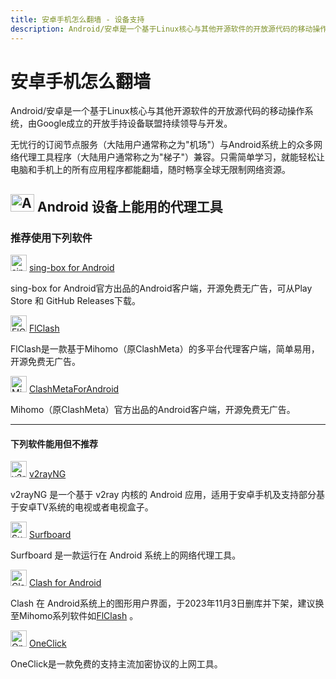 ```yaml
---
title: 安卓手机怎么翻墙 - 设备支持
description: Android/安卓是一个基于Linux核心与其他开源软件的开放源代码的移动操作系统，由Google成立的开放手持设备联盟持续领导与开发。
---
```


# 安卓手机怎么翻墙

Android/安卓是一个基于Linux核心与其他开源软件的开放源代码的移动操作系统，由Google成立的开放手持设备联盟持续领导与开发。

无忧行的订阅节点服务（大陆用户通常称之为"机场"）与Android系统上的众多网络代理工具程序（大陆用户通常称之为"梯子"）兼容。只需简单学习，就能轻松让电脑和手机上的所有应用程序都能翻墙，随时畅享全球无限制网络资源。

## <img src="/Jego/images/android_spaces_2FtaiByLw8cj0IZKJTlaiM_2Fuploads_2F7Hh3XGbbAH0jtCKDKIF6_2Fandroid_1.svg" width="38" height="28" alt="Android图标"> **Android 设备上能用的代理工具**

### 推荐使用下列软件

<img src="/Jego/images/android_spaces_2FtaiByLw8cj0IZKJTlaiM_2Fuploads_2FX6LBfzRlMdWyQVvPC9eg_2Fimage_2.png" width="26" height="26" alt="sing-box图标"> [sing-box for Android](/tool/sing-boxforandroid)

sing-box for Android官方出品的Android客户端，开源免费无广告，可从Play Store 和 GitHub Releases下载。

<img src="/Jego/images/android_spaces_2FtaiByLw8cj0IZKJTlaiM_2Fuploads_2Fu2sHeQjHJurcgVhJB1zO_2Ficon_3.png" width="26" height="26" alt="FlClash图标"> [FlClash](/tool/flclash)

FlClash是一款基于Mihomo（原ClashMeta）的多平台代理客户端，简单易用，开源免费无广告。

<img src="/Jego/images/android_spaces_2FtaiByLw8cj0IZKJTlaiM_2Fuploads_2FfJY0Si3bowLOO8nIXwPG_2Fmihomo_4.png" width="26" height="26" alt="Mihomo图标"> [ClashMetaForAndroid](https://github.com/MetaCubeX/ClashMetaForAndroid/releases)

Mihomo（原ClashMeta）官方出品的Android客户端，开源免费无广告。

---

#### 下列软件能用但不推荐

<img src="/Jego/images/android_spaces_2FtaiByLw8cj0IZKJTlaiM_2Fuploads_2FtXufQKQ8l3yWMHiAonjn_2Fimage_5.png" width="26" height="26" alt="v2rayNG图标"> [v2rayNG](/tool/v2rayng)

v2rayNG 是一个基于 v2ray 内核的 Android 应用，适用于安卓手机及支持部分基于安卓TV系统的电视或者电视盒子。

<img src="/Jego/images/android_surfboard_6.png" width="26" height="26" alt="Surfboard图标"> [Surfboard](/tool/surfboard)

Surfboard 是一款运行在 Android 系统上的网络代理工具。

<img src="/Jego/images/android_clash_7.png" width="26" height="26" alt="Clash图标"> [Clash for Android](/tool/clash-for-android)

Clash 在 Android系统上的图形用户界面，于2023年11月3日删库并下架，建议换至Mihomo系列软件如[FlClash](/tool/flclash) 。

<img src="/Jego/images/android_oneclick_8.png" width="26" height="26" alt="OneClick图标"> [OneClick](/tool/oneclick)

OneClick是一款免费的支持主流加密协议的上网工具。

